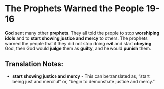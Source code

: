 The Prophets Warned the People 19-16
======================================


**God** sent many other **prophets**. They all told the people to stop
**worshiping** **idols** and to **start showing justice and mercy**
to others. The prophets warned the people that if they did not stop
doing **evil** and start **obeying** God, then God would **judge**
them as **guilty**, and he would **punish** them.

Translation Notes:
------------------

-   **start showing justice and mercy** - This can be translated as,
    “start being just and merciful” or, “begin to demonstrate
    justice and mercy.”


